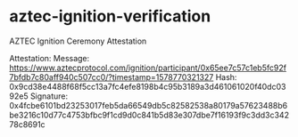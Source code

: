 # aztec-ignition-verification
AZTEC Ignition Ceremony Attestation

Attestation:
Message: https://www.aztecprotocol.com/ignition/participant/0x65ee7c57c1eb5fc92f7bfdb7c80aff940c507cc0/?timestamp=1578770321327
Hash: 0x9cd38e4488f68f5cc13a7fc4efe8198b4c95b3189a3d461061020f40dc0392e5
Signature: 0x4fcbe6101bd23253017feb5da66549db5c82582538a80179a57623488b6be3216c10d77c4753bfbc9f1cd9d0c841b5d83e307dbe7f16193f9c3dd3c34278c8691c
